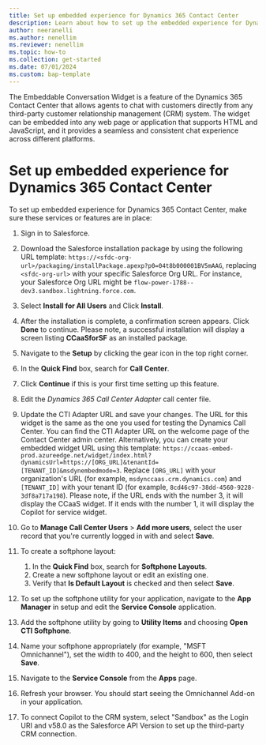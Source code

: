 ```yaml
---
title: Set up embedded experience for Dynamics 365 Contact Center
description: Learn about how to set up the embedded experience for Dynamics 365 Contact Center.
author: neeranelli
ms.author: nenellim
ms.reviewer: nenellim
ms.topic: how-to
ms.collection: get-started
ms.date: 07/01/2024
ms.custom: bap-template
---
```


The Embeddable Conversation Widget is a feature of the Dynamics 365 Contact Center that allows agents to chat with customers directly from any third-party customer relationship management (CRM) system. The widget can be embedded into any web page or application that supports HTML and JavaScript, and it provides a seamless and consistent chat experience across different platforms.

# Set up embedded experience for Dynamics 365 Contact Center

To set up embedded experience for Dynamics 365 Contact Center, make sure these services or features are in place:

1. Sign in to Salesforce.

2. Download the Salesforce installation package by using the following URL template: `https://<sfdc-org-url>/packaging/installPackage.apexp?p0=04t8b000001BV5mAAG`, replacing `<sfdc-org-url>` with your specific Salesforce Org URL. For instance, your Salesforce Org URL might be `flow-power-1788--dev3.sandbox.lightning.force.com`.

3. Select **Install for All Users** and Click **Install**.

4. After the installation is complete, a confirmation screen appears. Click **Done** to continue. Please note, a successful installation will display a screen listing **CCaaSforSF** as an installed package.

5. Navigate to the **Setup** by clicking the gear icon in the top right corner.

6. In the **Quick Find** box, search for **Call Center**.

7. Click **Continue** if this is your first time setting up this feature.

8. Edit the *Dynamics 365 Call Center Adapter* call center file.

9. Update the CTI Adapter URL and save your changes. The URL for this widget is the same as the one you used for testing the Dynamics Call Center. You can find the CTI Adapter URL on the welcome page of the Contact Center admin center. Alternatively, you can create your embedded widget URL using this template: `https://ccaas-embed-prod.azureedge.net/widget/index.html?dynamicsUrl=https://[ORG_URL]&tenantId=[TENANT_ID]&msdynembedmode=3`. Replace `[ORG_URL]` with your organization's URL (for example, `msdynccaas.crm.dynamics.com`) and `[TENANT_ID]` with your tenant ID (for example, `8cd46c97-38dd-4560-9228-3df8a717a198`).
Please note, if the URL ends with the number 3, it will display the CCaaS widget. If it ends with the number 1, it will display the Copilot for service widget.

10. Go to **Manage Call Center Users** > **Add more users**, select the user record that you're currently logged in with and select **Save**.

11. To create a softphone layout:
    1. In the **Quick Find** box, search for **Softphone Layouts**.
    2. Create a new softphone layout or edit an existing one.
    3. Verify that **Is Default Layout** is checked and then select **Save**.

12. To set up the softphone utility for your application, navigate to the **App Manager** in setup and edit the **Service Console** application.

13. Add the softphone utility by going to **Utility Items** and choosing **Open CTI Softphone**.

14. Name your softphone appropriately (for example, "MSFT Omnichannel"), set the width to 400, and the height to 600, then select **Save**.

15. Navigate to the **Service Console** from the **Apps** page.

16. Refresh your browser. You should start seeing the Omnichannel Add-on in your application.

17. To connect Copilot to the CRM system, select "Sandbox" as the Login URI and v58.0 as the Salesforce API Version to set up the third-party CRM connection.